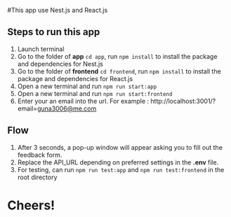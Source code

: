 #This app use Nest.js and React.js

## Steps to run this app
1. Launch terminal
2. Go to the folder of <b>app</b> `cd app`, run `npm install` to install the package and dependencies for Nest.js
3. Go to the folder of <b>frontend</b> `cd frontend`, run `npm install` to install the package and dependencies for React.js
5. Open a new terminal and run `npm run start:app`
6. Open a new terminal and run `npm run start:frontend`
7. Enter your an email into the url. For example : http://localhost:3001/?email=guna3006@me.com


## Flow
1. After 3 seconds, a pop-up window will appear asking you to fill out the feedback form.
2. Replace the API_URL depending on preferred settings in the <b>.env</b> file.
3. For testing, can run `npm run test:app` and `npm run test:frontend` in the root directory

# Cheers!
